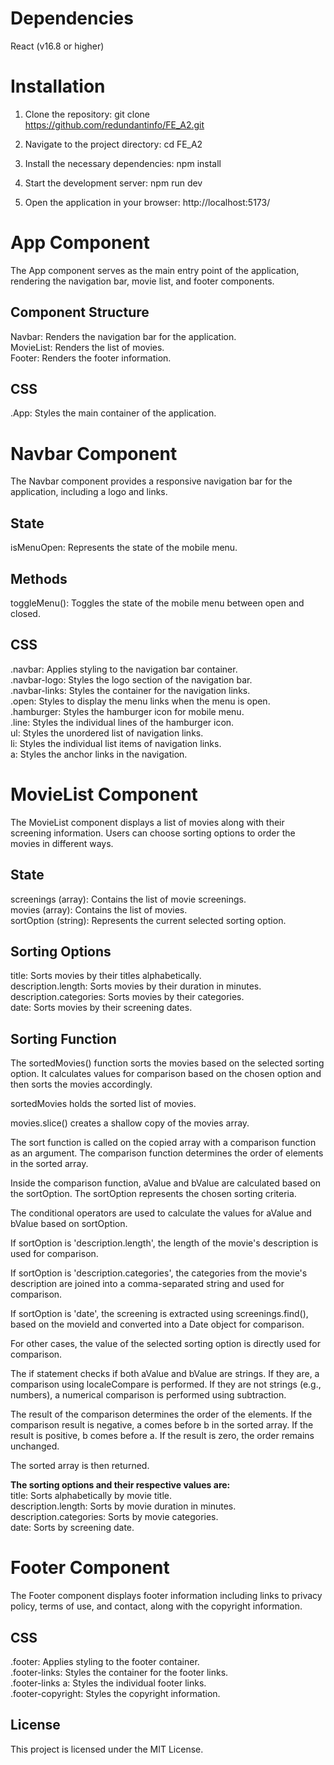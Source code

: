 # Dependencies

React (v16.8 or higher)

# Installation

1. Clone the repository:
   git clone https://github.com/redundantinfo/FE_A2.git

2. Navigate to the project directory:
   cd FE_A2

3. Install the necessary dependencies:
   npm install

4. Start the development server:
   npm run dev

5. Open the application in your browser:
   http://localhost:5173/

# App Component
The App component serves as the main entry point of the application, rendering the navigation bar, movie list, and footer components.

## Component Structure
Navbar: Renders the navigation bar for the application.  
MovieList: Renders the list of movies.  
Footer: Renders the footer information.

## CSS
.App: Styles the main container of the application.

# Navbar Component
The Navbar component provides a responsive navigation bar for the application, including a logo and links.

## State
isMenuOpen: Represents the state of the mobile menu.

## Methods
toggleMenu(): Toggles the state of the mobile menu between open and closed.

## CSS
.navbar: Applies styling to the navigation bar container.  
.navbar-logo: Styles the logo section of the navigation bar.  
.navbar-links: Styles the container for the navigation links.  
.open: Styles to display the menu links when the menu is open.  
.hamburger: Styles the hamburger icon for mobile menu.  
.line: Styles the individual lines of the hamburger icon.  
ul: Styles the unordered list of navigation links.  
li: Styles the individual list items of navigation links.  
a: Styles the anchor links in the navigation.

# MovieList Component

The MovieList component displays a list of movies along with their screening information. Users can choose sorting options to order the movies in different ways.

## State
screenings (array): Contains the list of movie screenings.  
movies (array): Contains the list of movies.  
sortOption (string): Represents the current selected sorting option.  

## Sorting Options
title: Sorts movies by their titles alphabetically.  
description.length: Sorts movies by their duration in minutes.  
description.categories: Sorts movies by their categories.  
date: Sorts movies by their screening dates.  

## Sorting Function

The sortedMovies() function sorts the movies based on the selected sorting option. It calculates values for comparison based on the chosen option and then sorts the movies accordingly. 

sortedMovies holds the sorted list of movies.  

movies.slice() creates a shallow copy of the movies array.  

The sort function is called on the copied array with a comparison function as an argument. The comparison function determines the order of elements in the sorted array.  

Inside the comparison function, aValue and bValue are calculated based on the sortOption. The sortOption represents the chosen sorting criteria.  

The conditional operators are used to calculate the values for aValue and bValue based on sortOption.  

If sortOption is 'description.length', the length of the movie's description is used for comparison.  

If sortOption is 'description.categories', the categories from the movie's description are joined into a comma-separated string and used for comparison.  

If sortOption is 'date', the screening is extracted using screenings.find(), based on the movieId and converted into a Date object for comparison.  

For other cases, the value of the selected sorting option is directly used for comparison.  

The if statement checks if both aValue and bValue are strings. If they are, a comparison using localeCompare is performed. If they are not strings (e.g., numbers), a numerical comparison is performed using subtraction.  

The result of the comparison determines the order of the elements. If the comparison result is negative, a comes before b in the sorted array. If the result is positive, b comes before a. If the result is zero, the order remains unchanged.  

The sorted array is then returned.  

__The sorting options and their respective values are:__  
title: Sorts alphabetically by movie title.  
description.length: Sorts by movie duration in minutes.  
description.categories: Sorts by movie categories.  
date: Sorts by screening date.   

# Footer Component
The Footer component displays footer information including links to privacy policy, terms of use, and contact, along with the copyright information.

## CSS
.footer: Applies styling to the footer container.  
.footer-links: Styles the container for the footer links.  
.footer-links a: Styles the individual footer links.  
.footer-copyright: Styles the copyright information.  

## License

This project is licensed under the MIT License.
